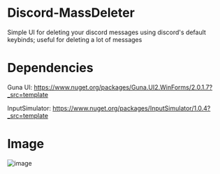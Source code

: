 # Discord-MassDeleter
Simple UI for deleting your discord messages using discord's default keybinds; useful for deleting a lot of messages                                                                                                         

# Dependencies
Guna UI: https://www.nuget.org/packages/Guna.UI2.WinForms/2.0.1.7?_src=template                                                                                           

InputSimulator: https://www.nuget.org/packages/InputSimulator/1.0.4?_src=template

# Image
![image](https://user-images.githubusercontent.com/75084509/122310043-7fabec80-cedd-11eb-8010-78d686a46759.png)
